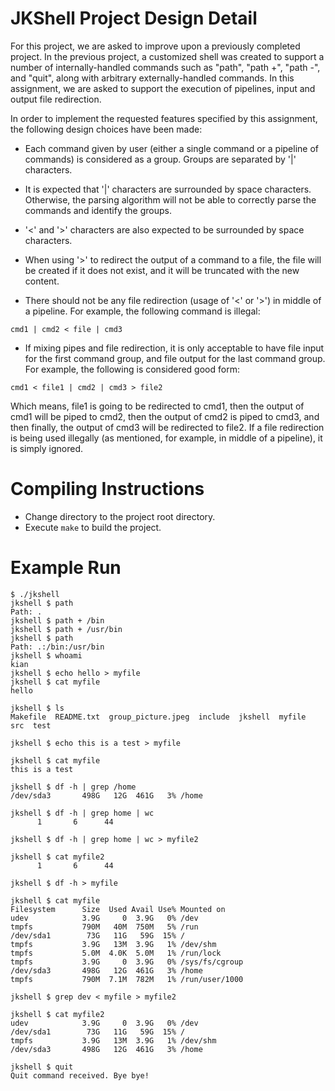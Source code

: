 # JKShell Project Design Detail
For this project, we are asked to improve upon a previously completed project.
In the previous project, a customized shell was created to support a number of
internally-handled commands such as "path", "path +", "path -", and "quit", along
with arbitrary externally-handled commands.
In this assignment, we are asked to support the execution of pipelines, input and
output file redirection.

In order to implement the requested features specified by this assignment, the
following design choices have been made:

- Each command given by user (either a single command or a pipeline of commands)
is considered as a group. Groups are separated by '|' characters.

- It is expected that '|' characters are surrounded by space characters. Otherwise,
the parsing algorithm will not be able to correctly parse the commands and
identify the groups.

- '<' and '>' characters are also expected to be surrounded by space characters.

- When using '>' to redirect the output of a command to a file, the file will be
 created if it does not exist, and it will be truncated with the new content.

- There should not be any file redirection (usage of '<' or '>') in middle of a
 pipeline. For example, the following command is illegal:
```
cmd1 | cmd2 < file | cmd3
```

- If mixing pipes and file redirection, it is only acceptable to have file input
for the first command group, and file output for the last command group. For
example, the following is considered good form:
```
cmd1 < file1 | cmd2 | cmd3 > file2
```

Which means, file1 is going to be redirected to cmd1, then the output of cmd1
will be piped to cmd2, then the output of cmd2 is piped to cmd3, and then finally,
the output of cmd3 will be redirected to file2.
If a file redirection is being used illegally (as mentioned, for example, in
middle of a pipeline), it is simply ignored.

# Compiling Instructions
- Change directory to the project root directory.
- Execute `make` to build the project.

# Example Run
```
$ ./jkshell
jkshell $ path
Path: .
jkshell $ path + /bin
jkshell $ path + /usr/bin
jkshell $ path
Path: .:/bin:/usr/bin
jkshell $ whoami
kian
jkshell $ echo hello > myfile
jkshell $ cat myfile
hello

jkshell $ ls
Makefile  README.txt  group_picture.jpeg  include  jkshell  myfile  src  test

jkshell $ echo this is a test > myfile

jkshell $ cat myfile
this is a test

jkshell $ df -h | grep /home
/dev/sda3       498G   12G  461G   3% /home

jkshell $ df -h | grep home | wc
      1       6      44

jkshell $ df -h | grep home | wc > myfile2

jkshell $ cat myfile2
      1       6      44

jkshell $ df -h > myfile

jkshell $ cat myfile
Filesystem      Size  Used Avail Use% Mounted on
udev            3.9G     0  3.9G   0% /dev
tmpfs           790M   40M  750M   5% /run
/dev/sda1        73G   11G   59G  15% /
tmpfs           3.9G   13M  3.9G   1% /dev/shm
tmpfs           5.0M  4.0K  5.0M   1% /run/lock
tmpfs           3.9G     0  3.9G   0% /sys/fs/cgroup
/dev/sda3       498G   12G  461G   3% /home
tmpfs           790M  7.1M  782M   1% /run/user/1000

jkshell $ grep dev < myfile > myfile2

jkshell $ cat myfile2
udev            3.9G     0  3.9G   0% /dev
/dev/sda1        73G   11G   59G  15% /
tmpfs           3.9G   13M  3.9G   1% /dev/shm
/dev/sda3       498G   12G  461G   3% /home

jkshell $ quit
Quit command received. Bye bye!
```
